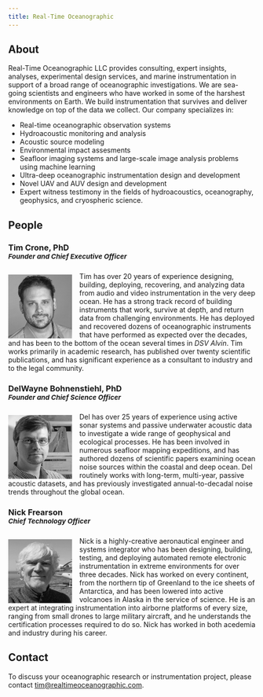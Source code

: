 ```yaml
---
title: Real-Time Oceanographic
---
```

## About

<img src="/assets/img/brandmark.png" alt="RTO" align="left" style="display:none">

Real-Time Oceanographic LLC provides consulting, expert insights, analyses, experimental design services, and marine instrumentation in support of a broad range of oceanographic investigations. We are sea-going scientists and engineers who have worked in some of the harshest environments on Earth. We build instrumentation that survives and deliver knowledge on top of the data we collect. Our company specializes in:

  - Real-time oceanographic observation systems
  - Hydroacoustic monitoring and analysis
  - Acoustic source modeling
  - Environmental impact assesments
  - Seafloor imaging systems and large-scale image analysis problems using machine learning
  - Ultra-deep oceanographic instrumentation design and development
  - Novel UAV and AUV design and development
  - Expert witness testimony in the fields of hydroacoustics, oceanography, geophysics, and cryospheric science.


## People

### Tim Crone, PhD<br><sup>*Founder and Chief Executive Officer*</sup>

<img src="/assets/img/tim.png" alt="Tim Crone" align="left" style="margin: 5px 15px 0px 0px" width="130">Tim has over 20 years of experience designing, building, deploying, recovering, and analyzing data from audio and video instrumentation in the very deep ocean. He has a strong track record of building instruments that work, survive at depth, and return data from challenging environments. He has deployed and recovered dozens of oceanographic instruments that have performed as expected over the decades, and has been to the bottom of the ocean several times in *DSV Alvin*. Tim works primarily in academic research, has published over twenty scientific publications, and has significant experience as a consultant to industry and to the legal community.

### DelWayne Bohnenstiehl, PhD<br><sup>*Founder and Chief Science Officer*</sup>

<img src="/assets/img/del.png" alt="DelWayne Bohnenstiehl" align="left" style="margin: 5px 15px 0px 0px" width="130">Del has over 25 years of experience using active sonar systems and passive underwater acoustic data to investigate a wide range of geophysical and ecological processes. He has been involved in numerous seafloor mapping expeditions, and has authored dozens of scientific papers examining ocean noise sources within the coastal and deep ocean. Del routinely works with long-term, multi-year, passive acoustic datasets, and has previously investigated annual-to-decadal noise trends throughout the global ocean.

### Nick Frearson<br><sup>*Chief Technology Officer*</sup>

<img src="/assets/img/nick.png" alt="Nick Frearson" align="left" style="margin: 5px 15px 0px 0px" width="130">Nick is a highly-creative aeronautical engineer and systems integrator who has been designing, building, testing, and deploying automated remote electronic instrumentation in extreme environments for over three decades. Nick has worked on every continent, from the northern tip of Greenland to the ice sheets of Antarctica, and has been lowered into active volcanoes in Alaska in the service of science. He is an expert at integrating instrumentation into airborne platforms of every size, ranging from small drones to large military aircraft, and he understands the certification processes required to do so. Nick has worked in both acedemia and industry during his career.


## Contact

To discuss your oceanographic research or instrumentation project, please contact tim@realtimeoceanographic.com.
